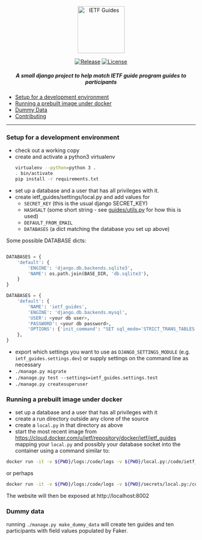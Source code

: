 <div align="center">
    
<img src="https://raw.githubusercontent.com/ietf-tools/common/main/assets/logos/ietf-guides.svg" alt="IETF Guides" height="125" />
    
[![Release](https://img.shields.io/github/release/ietf-tools/ietf-guides.svg?style=flat&maxAge=600)](https://github.com/ietf-tools/ietf-guides/releases)
[![License](https://img.shields.io/github/license/ietf-tools/ietf-guides)](https://github.com/ietf-tools/ietf-guides/blob/main/LICENSE)
<!-- [![Open in Visual Studio Code](https://open.vscode.dev/badges/open-in-vscode.svg)](https://open.vscode.dev/ietf-tools/ietf-guides) -->
    
##### A small django project to help match IETF guide program guides to participants
    
</div>

- [Setup for a development environment](#setup-for-a-development-environment)
- [Running a prebuilt image under docker](#running-a-prebuilt-image-under-docker)
- [Dummy Data](#dummy-data)
- [Contributing](https://github.com/ietf-tools/.github/blob/main/CONTRIBUTING.md)

---

### Setup for a development environment
* check out a working copy
* create and activate a python3 virtualenv
  ```bash
  virtualenv --python=python 3 .
  . bin/activate
  pip install -r requirements.txt
  ```
* set up a database and a user that has all privileges with it.
* create ietf_guides/settings/local.py and add values for
  - `SECRET_KEY`   (this is the usual django SECRET_KEY)
  - `HASHSALT`     (some short string - see [guides/utils.py](guides/utils.py) for how this is used)
  - `DEFAULT_FROM_EMAIL`
  - `DATABASES`    (a dict matching the database you set up above)

Some possible DATABASE dicts:
```python

DATABASES = {
    'default': {
        'ENGINE': 'django.db.backends.sqlite3',
        'NAME': os.path.join(BASE_DIR, 'db.sqlite3'),
    }
}

DATABASES = {
    'default': {
        'NAME': 'ietf_guides',
        'ENGINE': 'django.db.backends.mysql',
        'USER': <your db user>,
        'PASSWORD': <your db password>,
        'OPTIONS': {'init_command': "SET sql_mode='STRICT_TRANS_TABLES'"},
    },
}
```
* export which settings you want to use as `DJANGO_SETTINGS_MODULE` (e.g. `ietf_guides.settings.dev`) or supply settings on the command line as necessary
* `./manage.py migrate`
* `./manage.py test --settings=ietf_guides.settings.test`
* `./manage.py createsuperuser`

### Running a prebuilt image under docker
* set up a database and a user that has all privileges with it
* create a run directory outside any clone of the source
* create a `local.py` in that directory as above
* start the most recent image from <https://cloud.docker.com/u/ietf/repository/docker/ietf/ietf_guides> mapping your `local.py` and possibly your database socket into the container using a command similar to:
```bash
docker run -it -v ${PWD}/logs:/code/logs -v ${PWD}/local.py:/code/ietf_guides/settings/local.py -p 8002:8002 --name ietf_guides ietf/ietf_guides:v0.9.1
```
or perhaps

```bash
docker run -it -v ${PWD}/logs:/code/logs -v ${PWD}/secrets/local.py:/code/ietf_guides/settings/local.py -v /var/run/mysql:/var/run/mysql -p 8002:8002 --name ietf_guides ietf/ietf_guides:v0.9.1
```
The website will then be exposed at http://localhost:8002

### Dummy data
running `./manage.py make_dummy_data` will create ten guides and ten participants with field values populated by Faker.
